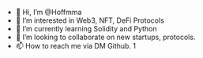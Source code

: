 - 👋 Hi, I’m @Hoffmma
- 👀 I’m interested in Web3, NFT, DeFi Protocols
- 🌱 I’m currently learning Solidity and Python
- 💞️ I’m looking to collaborate on new startups, protocols.
- 📫 How to reach me via DM Github.
1
<!---
Hoffmma/Hoffmma is a ✨ special ✨ repository because its `README.md` (this file) appears on your GitHub profile.
You can click the Preview link to take a look at your changes.
--->
